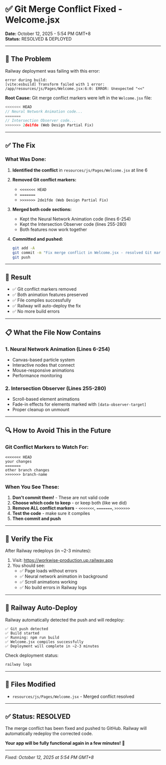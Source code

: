 # ✅ Git Merge Conflict Fixed - Welcome.jsx

**Date:** October 12, 2025 - 5:54 PM GMT+8  
**Status:** RESOLVED & DEPLOYED

---

## 🐛 The Problem

Railway deployment was failing with this error:

```
error during build:
[vite:esbuild] Transform failed with 1 error:
/app/resources/js/Pages/Welcome.jsx:6:0: ERROR: Unexpected "<<"
```

**Root Cause:** Git merge conflict markers were left in the `Welcome.jsx` file:

```javascript
<<<<<<< HEAD
// Neural Network Animation code...
=======
// Intersection Observer code...
>>>>>>> 2de1fde (Web Design Partial Fix)
```

---

## ✅ The Fix

### What Was Done:

1. **Identified the conflict** in `resources/js/Pages/Welcome.jsx` at line 6
2. **Removed Git conflict markers:**
   - `<<<<<<< HEAD`
   - `=======`
   - `>>>>>>> 2de1fde (Web Design Partial Fix)`

3. **Merged both code sections:**
   - Kept the Neural Network Animation code (lines 6-254)
   - Kept the Intersection Observer code (lines 255-280)
   - Both features now work together

4. **Committed and pushed:**
   ```bash
   git add -A
   git commit -m "Fix merge conflict in Welcome.jsx - resolved Git markers"
   git push
   ```

---

## 🎯 Result

- ✅ Git conflict markers removed
- ✅ Both animation features preserved
- ✅ File compiles successfully
- ✅ Railway will auto-deploy the fix
- ✅ No more build errors

---

## 📋 What the File Now Contains

### 1. Neural Network Animation (Lines 6-254)
- Canvas-based particle system
- Interactive nodes that connect
- Mouse-responsive animations
- Performance monitoring

### 2. Intersection Observer (Lines 255-280)
- Scroll-based element animations
- Fade-in effects for elements marked with `[data-observer-target]`
- Proper cleanup on unmount

---

## 🔍 How to Avoid This in the Future

### Git Conflict Markers to Watch For:
```
<<<<<<< HEAD
your changes
=======
other branch changes
>>>>>>> branch-name
```

### When You See These:
1. **Don't commit them!** - These are not valid code
2. **Choose which code to keep** - or keep both (like we did)
3. **Remove ALL conflict markers** - `<<<<<<<`, `=======`, `>>>>>>>`
4. **Test the code** - make sure it compiles
5. **Then commit and push**

---

## 🧪 Verify the Fix

After Railway redeploys (in ~2-3 minutes):

1. Visit: https://workwise-production.up.railway.app
2. You should see:
   - ✅ Page loads without errors
   - ✅ Neural network animation in background
   - ✅ Scroll animations working
   - ✅ No build errors in Railway logs

---

## 🚀 Railway Auto-Deploy

Railway automatically detected the push and will redeploy:

```
✅ Git push detected
✅ Build started
✅ Running: npm run build
✅ Welcome.jsx compiles successfully
✅ Deployment will complete in ~2-3 minutes
```

Check deployment status:
```bash
railway logs
```

---

## 📝 Files Modified

- `resources/js/Pages/Welcome.jsx` - Merged conflict resolved

---

## ✅ Status: RESOLVED

The merge conflict has been fixed and pushed to GitHub. Railway will automatically redeploy the corrected code.

**Your app will be fully functional again in a few minutes!** 🎉

---

*Fixed: October 12, 2025 at 5:54 PM GMT+8*
